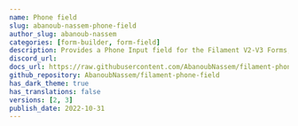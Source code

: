 ```yaml
---
name: Phone field
slug: abanoub-nassem-phone-field
author_slug: abanoub-nassem
categories: [form-builder, form-field]
description: Provides a Phone Input field for the Filament V2-V3 Forms, works in Admin-Panel and Forntend-Forms.
discord_url: 
docs_url: https://raw.githubusercontent.com/AbanoubNassem/filament-phone-field/main/README.md
github_repository: AbanoubNassem/filament-phone-field
has_dark_theme: true
has_translations: false
versions: [2, 3]
publish_date: 2022-10-31
---
```


